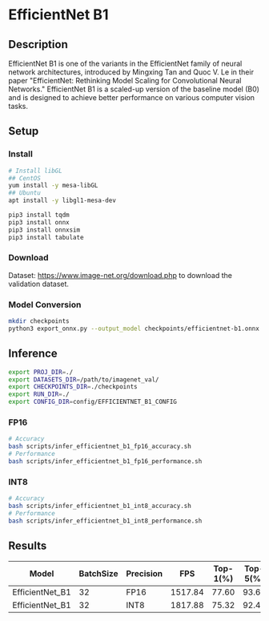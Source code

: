 # EfficientNet B1

## Description
EfficientNet B1 is one of the variants in the EfficientNet family of neural network architectures, introduced by Mingxing Tan and Quoc V. Le in their paper "EfficientNet: Rethinking Model Scaling for Convolutional Neural Networks." EfficientNet B1 is a scaled-up version of the baseline model (B0) and is designed to achieve better performance on various computer vision tasks.

## Setup

### Install

```bash
# Install libGL
## CentOS
yum install -y mesa-libGL
## Ubuntu
apt install -y libgl1-mesa-dev

pip3 install tqdm
pip3 install onnx
pip3 install onnxsim
pip3 install tabulate
```

### Download
Dataset: <https://www.image-net.org/download.php> to download the validation dataset.

### Model Conversion
```bash
mkdir checkpoints
python3 export_onnx.py --output_model checkpoints/efficientnet-b1.onnx
```

## Inference
```bash
export PROJ_DIR=./
export DATASETS_DIR=/path/to/imagenet_val/
export CHECKPOINTS_DIR=./checkpoints
export RUN_DIR=./
export CONFIG_DIR=config/EFFICIENTNET_B1_CONFIG
```
### FP16

```bash
# Accuracy
bash scripts/infer_efficientnet_b1_fp16_accuracy.sh
# Performance
bash scripts/infer_efficientnet_b1_fp16_performance.sh
```

### INT8
```bash
# Accuracy
bash scripts/infer_efficientnet_b1_int8_accuracy.sh
# Performance
bash scripts/infer_efficientnet_b1_int8_performance.sh
```

## Results
Model           |BatchSize  |Precision |FPS      |Top-1(%)  |Top-5(%)
----------------|-----------|----------|---------|----------|--------
EfficientNet_B1 |    32     |   FP16   | 1517.84 |  77.60   | 93.60
EfficientNet_B1 |    32     |   INT8   | 1817.88 |  75.32   | 92.46
